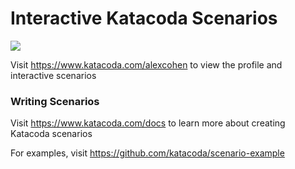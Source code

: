 # Interactive Katacoda Scenarios

[![](http://shields.katacoda.com/katacoda/alexcohen/count.svg)](https://www.katacoda.com/alexcohen "Get your profile on Katacoda.com")

Visit https://www.katacoda.com/alexcohen to view the profile and interactive scenarios

### Writing Scenarios
Visit https://www.katacoda.com/docs to learn more about creating Katacoda scenarios

For examples, visit https://github.com/katacoda/scenario-example
